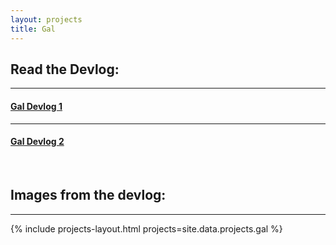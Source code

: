 ```yaml
---
layout: projects
title: Gal
---
```


<h2>Read the Devlog:</h2>
<hr>
<h4><a href="{{ site.baseurl }}/blog/gal-dev-log-1">Gal Devlog 1</a></h4>
<hr>
<h4><a href="{{ site.baseurl }}/blog/gal-dev-log-2">Gal Devlog 2</a></h4>
<br>
<h2>Images from the devlog:</h2>
<hr>

{% include projects-layout.html projects=site.data.projects.gal %}

